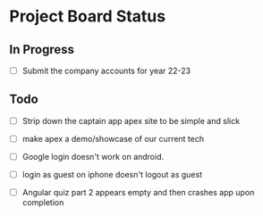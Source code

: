 # Project Board Status

## In Progress
- [ ] Submit the company accounts for year 22-23

## Todo
- [ ] Strip down the captain app apex site to be simple and slick
- [ ] make apex a demo/showcase of our current tech
- [ ] Google login doesn't work on android.
- [ ] login as guest on iphone doesn't logout as guest
- [ ] Angular quiz part 2 appears empty and then crashes app upon completion

